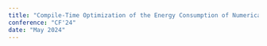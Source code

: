 ```yaml
---
title: "Compile-Time Optimization of the Energy Consumption of Numerical Computations"
conference: "CF'24"
date: "May 2024"
---
```

